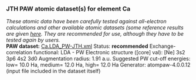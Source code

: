 ### JTH PAW atomic dataset(s) for element Ca
  
_These atomic data have been carefully tested against all-electron calculations and other available atomic datasets (some reference results are given [here](https://www.abinit.org/Files/JTH-benchmark-1.1.pdf)._
_They are recommended for use, although they have to be tested again by users._
<br>
**PAW dataset:** [Ca.LDA_PW-JTH.xml](https://github.com/abinit/paw_jth_datasets/pseudos/JTH-LDA-v1.1/Ca/Ca.LDA_PW-JTH.xml)
Status: **recommended**
Exchange-correlation functional: LDA - PW
Electronic structure ([core] val): [Ne] 3s2 3p6 4s2 3d0
Augmentation radius: 1.91 a.u.
Suggested PW cut-off energies: low= 10.0 Ha, medium= 12.0 Ha, high= 12.0 Ha
Generator: atompaw-4.0.0.12 (input file included in the dataset itself)
